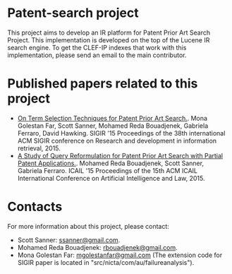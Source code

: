 # Patent-search project

This project aims to develop an IR platform for Patent Prior Art Search Project. This implementation is developed on the top of the Lucene IR search engine. To get the CLEF-IP indexes that work with this implementation, please send an email to the main contributor.

# Published papers related to this project

* [On Term Selection Techniques for Patent Prior Art Search.](https://rbouadjenek.github.io/papers/p803-golestan-far.pdf). Mona Golestan Far, Scott Sanner, Mohamed Reda Bouadjenek, Gabriela Ferraro, David Hawking. SIGIR '15 Proceedings of the 38th international ACM SIGIR conference on Research and development in information retrieval, 2015.
* [A Study of Query Reformulation for Patent Prior Art Search with Partial Patent Applications.](https://rbouadjenek.github.io/papers/ICAIL2015.pdf). Mohamed Reda Bouadjenek, Scott Sanner, Gabriela Ferraro. ICAIL '15 Proceedings of the 15th ACM ICAIL International Conference on Artificial Intelligence and Law, 2015.

# Contacts 
For more information about this project, please contact:
* Scott Sanner: ssanner@gmail.com.
* Mohamed Reda Bouadjenek: rbouadjenek@gmail.com.
* Mona Golestan Far: mgolestanfar@gmail.com (The extension code for SIGIR paper is located in "src/nicta/com/au/failureanalysis").
